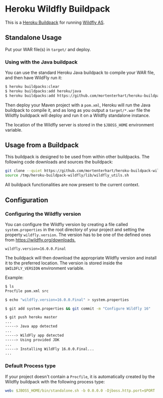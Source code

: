 # Heroku Wildfly Buildpack

This is a [Heroku Buildpack](https://devcenter.heroku.com/articles/buildpacks)
for running [Wildfly AS](http://wildfly.org).

## Standalone Usage

Put your WAR file(s) in `target/` and deploy.

### Using with the Java buildpack

You can use the standard Heroku Java buildpack to compile your WAR file, and
then have WildFly run it:

```bash
$ heroku buildpacks:clear
$ heroku buildpacks:add heroku/java
$ heroku buildpacks:add https://github.com/mortenterhart/heroku-buildpack-wildfly
```

Then deploy your Maven project with a `pom.xml`, Heroku will run the Java buildpack
to compile it, and as long as you output a `target/*.war` file the Wildfly buildpack
will deploy and run it on a Wildfly standalone instance.

The location of the Wildfly server is stored in the `$JBOSS_HOME` environment
variable.

## Usage from a Buildpack

This buildpack is designed to be used from within other buildpacks. The following
code downloads and sources the buildpack:

```bash
git clone --quiet https://github.com/mortenterhart/heroku-buildpack-wildfly.git /tmp/heroku-buildpack-wildfly
source /tmp/heroku-buildpack-wildfly/lib/wildfly_utils.sh
```

All buildpack functionalities are now present to the current context.

## Configuration

### Configuring the Wildfly version

You can configure the Wildfly version by creating a file called `system.properties`
in the root directory of your project and setting the property `wildfly.version`.
The version has to be one of the defined ones from <https://wildfly.org/downloads.>

```properties
wildfly.version=16.0.0.Final
```

The buildpack will then download the appropriate Wildfly version and install
it to the preferred location. The version is stored inside the `$WILDFLY_VERSION`
environment variable.

Example:

```bash
$ ls
Procfile pom.xml src

$ echo "wildfly.version=16.0.0.Final" > system.properties

$ git add system.properties && git commit -m "Configure Wildfly 16"

$ git push heroku master
...
-----> Java app detected
...
-----> WildFly app detected
-----> Using provided JDK
...
-----> Installing WildFly 16.0.0.Final...
...
```

### Default Process type

If your project doesn't contain a `Procfile`, it is automatically created by the
Wildfly buildpack with the following process type:

```yaml
web: $JBOSS_HOME/bin/standalone.sh -b 0.0.0.0 -Djboss.http.port=$PORT
```
